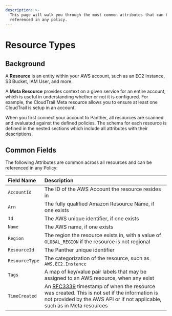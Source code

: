 ```yaml
---
description: >-
  This page will walk you through the most common attributes that can be
  referenced in any policy.
---
```


# Resource Types

## Background

A **Resource** is an entity within your AWS account, such as an EC2 Instance, S3 Bucket, IAM User, and more.

A **Meta Resource** provides context on a given service for an entire account, which is useful in understanding whether or not it is configured. For example, the CloudTrail Meta resource allows you to ensure at least one CloudTrail is setup in an account.

When you first connect your account to Panther, all resources are scanned and evaluated against the defined policies. The schema for each resource is defined in the nested sections which include all attributes with their descriptions.

## Common Fields

The following Attributes are common across all resources and can be referenced in any Policy:

| Field Name     | Description                                                                                                                                                                                                     |
| :------------- | :-------------------------------------------------------------------------------------------------------------------------------------------------------------------------------------------------------------- |
| `AccountId`    | The ID of the AWS Account the resource resides in                                                                                                                                                               |
| `Arn`          | The fully qualified Amazon Resource Name, if one exists                                                                                                                                                         |
| `Id`           | The AWS unique identifier, if one exists                                                                                                                                                                        |
| `Name`         | The AWS name, if one exists                                                                                                                                                                                     |
| `Region`       | The region the resource exists in, with a value of `GLOBAL_REGION` if the resource is not regional                                                                                                              |
| `ResourceId`   | The Panther unique identifier                                                                                                                                                                                   |
| `ResourceType` | The categorization of the resource, such as `AWS.EC2.Instance`                                                                                                                                                  |
| `Tags`         | A map of key/value pair labels that may be assigned to an AWS resource, when any exist                                                                                                                          |
| `TimeCreated`  | An [RFC3339](https://tools.ietf.org/html/rfc3339) timestamp of when the resource was created. This is not set if the information is not provided by the AWS API or if not applicable, such as in Meta resources |
